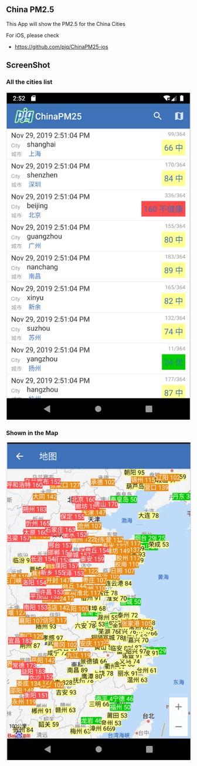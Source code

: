 ## China PM2.5
This App will show the PM2.5 for the China Cities

For iOS, please check
- https://github.com/pjq/ChinaPM25-ios

## ScreenShot

### All the cities list
<img src="screenshot/list.png">

### Shown in the Map
<img src="screenshot/map.png">

